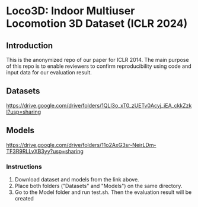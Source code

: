 # Loco3D: Indoor Multiuser Locomotion 3D Dataset (ICLR 2024)

## Introduction

This is the anonymized repo of our paper for ICLR 2014.
The main purpose of this repo is to enable reviewers to confirm reproducibility using code and input data for our evaluation result.

## Datasets
https://drive.google.com/drive/folders/1QLl3o_xT0_zUETv0Acyj_iEA_ckkZzkI?usp=sharing

## Models
https://drive.google.com/drive/folders/11o2AxG3sr-NeirLDm-TF3R9RLLvXB3yy?usp=sharing

### Instructions 

1. Download dataset and models from the link above.
2. Place both folders ("Datasets" and "Models") on the same directory.
4. Go to the Model folder and run test.sh. Then the evaluation result will be created
